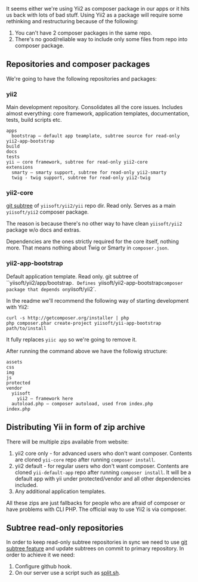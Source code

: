 It seems either we're using Yii2 as composer package in our apps or it hits us back with lots of bad stuff.
Using Yii2 as a package will require some rethinking and restructuring because of the following:

1. You can't have 2 composer packages in the same repo.
2. There's no good/reliable way to include only some files from repo into composer package.

Repositories and composer packages
----------------------------------

We're going to have the following repositories and packages:

### yii2

Main development repository. Consolidates all the core issues. Includes almost everything: core framework, application
templates, documentation, tests, build scripts etc.

```
apps
  bootstrap — default app teamplate, subtree source for read-only yii2-app-bootstrap
build
docs
tests
yii — core framework, subtree for read-only yii2-core
extensions
  smarty — smarty support, subtree for read-only yii2-smarty
  twig - twig support, subtree for read-only yii2-twig
```

### yii2-core

[git subtree](https://github.com/git/git/blob/master/contrib/subtree/git-subtree.txt) of `yiisoft/yii2/yii` repo dir.
Read only. Serves as a main `yiisoft/yii2` composer package.

The reason is because there's no other way to have clean `yiisoft/yii2` package w/o docs and extras.

Dependencies are the ones strictly required for the core itself, nothing more. That means nothing about Twig or Smarty in
`composer.json`.

### yii2-app-bootstrap

Default application template. Read only. git subtree of ``yiisoft/yii2/app/bootstrap`. Defines `yiisoft/yii2-app-bootstrap`
composer package that depends on `yiisoft/yii2`.

In the readme we'll recommend the following way of starting development with Yii2:

```
curl -s http://getcomposer.org/installer | php
php composer.phar create-project yiisoft/yii-app-bootstrap path/to/install
```

It fully replaces `yiic app` so we're going to remove it.

After running the command above we have the followig structure:

```
assets
css
img
js
protected
vendor
  yiisoft
    yii2 — framework here
  autoload.php — composer autoload, used from index.php
index.php
```

Distributing Yii in form of zip archive
---------------------------------------

There will be multiple zips available from website:

1. yii2 core only - for advanced users who don't want composer. Contents are cloned `yii-core` repo after running `composer install`.
2. yii2 default - for regular users who don't want composer. Contents are cloned `yii-default-app` repo after running `composer install`.
It will be a default app with yii under protected/vendor and all other dependencies included.
3. Any additional application templates.

All these zips are just fallbacks for people who are afraid of composer or have problems with CLI PHP. The official way
to use Yii2 is via composer.


Subtree read-only repositories
------------------------------

In order to keep read-only subtree repositories in sync we need to use
[git subtree feature](https://github.com/git/git/blob/master/contrib/subtree/git-subtree.txt) and update subtrees on
commit to primary repository. In order to achieve it we need:

1. Configure github hook.
2. On our server use a script such as [split.sh](https://gist.github.com/simensen/57a3e04639cd3795f5bc).